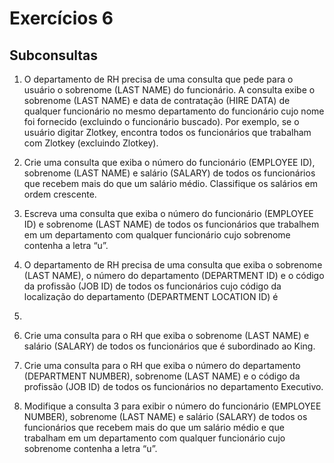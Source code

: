 # Exercícios 6

## Subconsultas

1. O departamento de RH precisa de uma consulta que pede para o usuário o sobrenome (LAST 
NAME) do funcionário. A consulta exibe o sobrenome (LAST NAME) e data de contratação 
(HIRE DATA) de qualquer funcionário no mesmo departamento do funcionário cujo nome foi 
fornecido (excluindo o funcionário buscado). Por exemplo, se o usuário digitar Zlotkey, 
encontra todos os funcionários que trabalham com Zlotkey (excluindo Zlotkey).

2. Crie uma consulta que exiba o número do funcionário (EMPLOYEE ID), sobrenome 
(LAST NAME) e salário (SALARY) de todos os funcionários que recebem mais do que um salário 
médio. Classifique os salários em ordem crescente.

3. Escreva uma consulta que exiba o número do funcionário (EMPLOYEE ID) e 
sobrenome (LAST NAME) de todos os funcionários que trabalhem em um departamento com 
qualquer funcionário cujo sobrenome contenha a letra “u”.

4. O departamento de RH precisa de uma consulta que exiba o sobrenome (LAST NAME), o 
número do departamento (DEPARTMENT ID) e o código da profissão (JOB ID) de todos 
os funcionários cujo código da localização do departamento (DEPARTMENT LOCATION ID) é 
1700.

5. Crie uma consulta para o RH que exiba o sobrenome (LAST NAME) e salário (SALARY) de 
todos os funcionários que é subordinado ao King.

6. Crie uma consulta para o RH que exiba o número do departamento (DEPARTMENT 
NUMBER), sobrenome (LAST NAME) e o código da profissão (JOB ID) de todos os funcionários 
no departamento Executivo.

7. Modifique a consulta 3 para exibir o número do funcionário (EMPLOYEE 
NUMBER), sobrenome (LAST NAME) e salário (SALARY) de todos os funcionários que recebem 
mais do que um salário médio e que trabalham em um departamento com qualquer 
funcionário cujo sobrenome contenha a letra “u”.